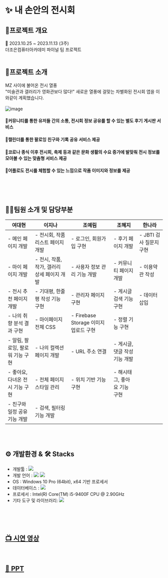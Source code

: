 

# ✨ 내 손안의 전시회


## 🔎프로젝트 개요

📆 2023.10.25 ~ 2023.11.13 (3주)<br>
더조은컴퓨터아카데미 파이널 팀 프로젝트
<br>
<br>
## 🔎프로젝트 소개
MZ 사이에 불어온 전시 열풍<br>
"미술관과 갤러리가 영화관보다 많다!" 새로운 열풍에 걸맞는 차별화된 전시회 앱을 이와같이 계획했습니다.<br>
<br>
![image](https://github.com/yeodae/exhibition_project/assets/130977379/49d67934-265d-497e-a72b-8a7659f04b5a)
#### 📌커뮤니티를 통한 유저들 간의 소통, 전시회 정보 공유를 할 수 있는 별도 후기 게시판 서비스
#### 📌캘린더를 통한 팔로잉 친구와 기록 공유 서비스 제공
#### 📌코로나 종식 이후 전시회, 축제 등과 같은 문화 생활의 수요 증가에 발맞춰 전시 정보를 모아볼 수 있는 맞춤형 서비스 제공
#### 📌어플로도 전시를 체험할 수 있는 느낌으로 작품 이미지와 정보를 제공
<br>



<br>
<br>


## 💁‍♂️팀원 소개 및 담당부분
| **여대현**    | **이지나**   | **조예림**  | **조혜지**  | **한나라**  |
|---------------|--------------|-------------|-------------|-------------|
| - 메인 페이지 개발  | - 전시회, 작품 리스트 페이지 개발  | - 로그인, 회원가입 구현 | - 후기 페이지 개발 | - JBTI 검사 질문지 구현 |
| - 마이 페이지 개발 | - 전시, 작품, 작가, 갤러리 상세 페이지 개발 | - 사용자 정보 관리 기능 개발 | - 커뮤니티 페이지 개발 | - 이용약관 작성 |
| - 전시 추천 페이지 개발 | - 기대평, 한줄평 작성 기능 구현 | - 관리자 페이지 구현 | - 게시글 검색 기능 구현 | - 데이터 삽입 |
| - 나의 취향 분석 결과 구현 | - 마이페이지 전체 CSS | - Firebase Storage 이미지 업로드 구현 | - 정렬 기능 구현 | |
| - 알림, 팔로잉, 팔로워 기능 구현 | - 나의 컬렉션 페이지 개발 | - URL 주소 연결 | - 게시글, 댓글 작성 기능 개발 | |
| - 좋아요, 다녀온 전시 기능 구현 | - 전체 페이지 스타일 관리 | - 위치 기반 기능 구현 | - 해시태그, 좋아요 기능 구현 | |
| - 친구와 일정 공유 기능 개발 | - 검색, 필터링 기능 개발 | | | |

<br>
<br>

## ⚙ 개발환경 & 🛠 Stacks

* 개발툴 : <img src="https://img.shields.io/badge/androidstudio-3DDC84?style=for-the-badge&logo=androidstudio&logoColor=white">
* 개발 언어 : <img src="https://img.shields.io/badge/dart-0175C2?style=for-the-badge&logo=dart&logoColor=white"> <img src="https://img.shields.io/badge/flutter-02569B?style=for-the-badge&logo=flutter&logoColor=white">
* OS : Windows 10 Pro (64bit), x64 기반 프로세서
* 데이터베이스 : <img src="https://img.shields.io/badge/firebase-FFCA28?style=for-the-badge&logo=firebase&logoColor=white">
* 프로세서 : Intel(R) Core(TM) i5-9400F CPU @ 2.90GHz
* 기타 도구 및 라이브러리: <img src="https://img.shields.io/badge/github-181717?style=for-the-badge&logo=github&logoColor=white">

<br>
<br>

<br>

## [📺 시연 영상](https://youtu.be/lJFf9Tf7LG4?si=I5I8ZbXtTd1a1AXl)
<br>

## [💾 PPT](https://drive.google.com/file/d/1oPeefRHCe4cefaOIIe9P_74_1BLdQ2F2/view?usp=drive_link)
<br>



